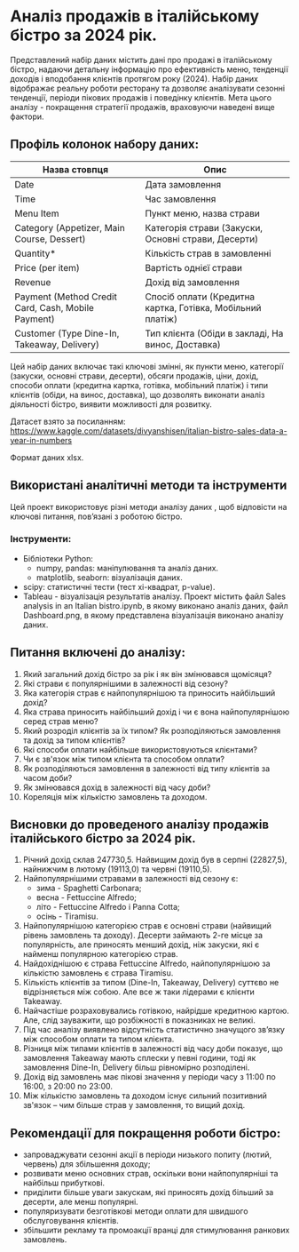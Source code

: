 # Аналіз продажів в італійському бістро за 2024 рік.

Представлений набір даних містить дані про продажі в італійському бістро, надаючи детальну інформацію про ефективність меню, тенденції доходів і вподобання клієнтів протягом року (2024). Набір даних відображає реальну роботи ресторану та дозволяє аналізувати сезонні тенденції, періоди пікових продажів і поведінку клієнтів. Мета цього аналізу - покращення стратегії продажів, враховуючи наведені вище фактори.

## Профіль колонок набору даних:
| Назва стовпця          | Опис                     
|---------------|-------------------------|
| Date           | Дата замовлення       | 
| Time           | Час замовлення        |
| Menu Item      | Пункт меню, назва страви |
| Category (Appetizer, Main Course,  Dessert)       | Категорія страви (Закуски, Основні страви, Десерти)      |
| Quantity*      | Кількість страв в замовленні   
| Price (per item) | Вартість однієї страви         | 
| Revenue     | Дохід від замовлення            
| Payment (Method Credit Card, Cash, Mobile Payment)| Спосіб оплати (Кредитна картка, Готівка, Мобільний платіж) |
| Customer (Type Dine-In, Takeaway, Delivery)| Тип клієнта (Обіди в закладі, На винос, Доставка)   |
 
Цей набір даних включає такі ключові змінні, як пункти меню, категорії (закуски, основні страви, десерти), обсяги продажів, ціни, дохід, способи оплати (кредитна картка, готівка, мобільний платіж) і типи клієнтів (обіди, на винос, доставка), що дозволять виконати аналіз діяльності бістро, виявити можливості для розвитку.

Датасет взято за посиланням: https://www.kaggle.com/datasets/divyanshisen/italian-bistro-sales-data-a-year-in-numbers

Формат даних xlsx.

## Використані аналітичні методи та інструменти
Цей проект використовує різні методи аналізу даних , щоб відповісти на ключові питання, пов’язані з роботою бістро.

### Інструменти:
- Бібліотеки Python:
  - numpy, pandas: маніпулювання та аналіз даних.
  - matplotlib, seaborn: візуалізація даних.
- scipy: статистичні тести (тест хі-квадрат, p-value).
- Tableau - візуалізація результатів аналізу.
Проект містить файл Sales analysis in an Italian bistro.ipynb, в якому виконано аналіз даних, файл Dashboard.png, в якому представлена візуалізація виконано аналізу даних. 

## Питання включені до аналізу:
 1. Який загальний дохід бістро за рік і як він змінювався щомісяця?
 2. Які страви є популярнішими в залежності від сезону?
 3. Яка категорія страв є найпопулярнішою та приносить найбільший дохід?
 4. Яка страва приносить найбільший дохід і чи є вона найпопулярнішою серед страв меню?
 5. Який розроділ клієнтів за їх типом? Як розподіляються замовлення та дохід за типом клієнтів?
 6. Які способи оплати найбільше використовуються клієнтами?
 7. Чи є зв'язок між типом клієнта та способом оплати?
 8. Як розподіляються замовлення в залежності від типу клієнтів за часом доби?
 9. Як змінювався дохід в залежності від часу доби?
 10. Кореляція між кількістю замовлень та доходом.

 ## Висновки до проведеного аналізу продажів італійського бістро за 2024 рік.
 1. Річний дохід склав 247730,5. Найвищим дохід був в серпні (22827,5), найнижчим в лютому (19113,0) та червні (19110,5).
 2. Найпопулярнішими стравами в залежності від сезону є:
     - зима - Spaghetti Carbonara;
     - весна - Fettuccine Alfredo;
     - літо - Fettuccine Alfredo і Panna Cotta;
     - осінь - Tiramisu.
 3. Найпопулярнішою категорією страв є основні страви (найвищий рівень замовлень та доходу). Десерти займають 2-ге місце за популярність, але приносять менший дохід, ніж закуски, які є найменш популярною категорією страв.
 4. Найдохіднішою є страва Fettuccine Alfredo, найпопулярнішою за кількістю замовлень є страва Tiramisu.
 5. Кількість клієнтів за типом (Dine-In, Takeaway, Delivery) суттєво не відрізняється між собою. Але все ж таки лідерами є клієнти Takeaway.
 6. Найчастіше розраховувались готівкою, найрідше кредитною картою. Але, слід зауважити, що розбіжності в показниках не великі.
 7. Під час аналізу виявлено відсутність статистично значущого зв’язку між способом оплати та типом клієнта.
 8. Різниця між типами клієнтів в залежності від часу доби показує, що замовлення Takeaway мають сплески у певні години, тоді як замовлення Dine-In, Delivery більш рівномірно розподілені.
 9. Дохід від замовлень має пікові значення у періоди часу з 11:00 по 16:00, з 20:00 по 23:00.
 10. Між кількістю замовлень та доходом існує сильний позитивний зв'язок – чим більше страв у замовлення, то вищий дохід.

  ## Рекомендації для покращення роботи бістро:
 - запроваджувати сезонні акції в періоди низького попиту (лютий, червень) для збільшення доходу;
 - розвивати меню основних страв, оскільки вони найпопулярніші та найбільш прибуткові.
 - приділити більше уваги закускам, які приносять дохід більший за десерти, але менш популярні.
 - популяризувати безготівкові методи оплати для швидшого обслуговування клієнтів.
 - збільшити рекламу та промоакції вранці для стимулювання ранкових замовлень.

